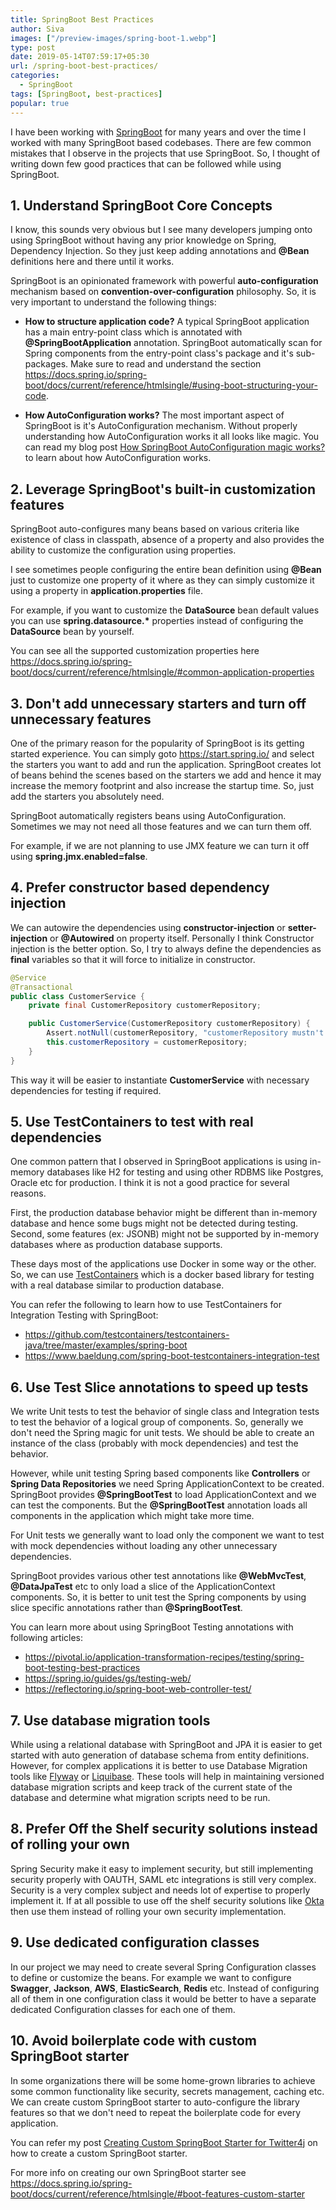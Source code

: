 ```yaml
---
title: SpringBoot Best Practices
author: Siva
images: ["/preview-images/spring-boot-1.webp"]
type: post
date: 2019-05-14T07:59:17+05:30
url: /spring-boot-best-practices/
categories:
  - SpringBoot
tags: [SpringBoot, best-practices]
popular: true
---
```


I have been working with [SpringBoot](https://spring.io/projects/spring-boot) for many years and over the time I worked with many SpringBoot based codebases.
There are few common mistakes that I observe in the projects that use SpringBoot. So, I thought of writing down few good practices that can be followed while using SpringBoot.

<!--more-->


## 1. Understand SpringBoot Core Concepts
I know, this sounds very obvious but I see many developers jumping onto using SpringBoot without having any prior knowledge on Spring, Dependency Injection. So they just keep adding annotations and **@Bean** definitions here and there until it works.

SpringBoot is an opinionated framework with powerful **auto-configuration** mechanism based on **convention-over-configuration** philosophy. 
So, it is very important to understand the following things:

* **How to structure application code?**
A typical SpringBoot application has a main entry-point class which is annotated with **@SpringBootApplication** annotation. SpringBoot automatically scan for Spring components from the entry-point class's package and it's sub-packages.
Make sure to read and understand the section https://docs.spring.io/spring-boot/docs/current/reference/htmlsingle/#using-boot-structuring-your-code.

* **How AutoConfiguration works?** 
The most important aspect of SpringBoot is it's AutoConfiguration mechanism. Without properly understanding how AutoConfiguration works it all looks like magic. You can read my blog post [How SpringBoot AutoConfiguration magic works?](https://sivalabs.in/how-springboot-autoconfiguration-magic/) to learn about how AutoConfiguration works.

## 2. Leverage SpringBoot's built-in customization features
SpringBoot auto-configures many beans based on various criteria like existence of class in classpath, absence of a property and also provides the ability to customize the configuration using properties.

I see sometimes people configuring the entire bean definition using **@Bean** just to customize one property of it where as they can simply customize it using a property in **application.properties** file.

For example, if you want to customize the **DataSource** bean default values you can use **spring.datasource.\*** properties instead of configuring the **DataSource** bean by yourself.

You can see all the supported customization properties here 
https://docs.spring.io/spring-boot/docs/current/reference/htmlsingle/#common-application-properties

## 3. Don't add unnecessary starters and turn off unnecessary features
One of the primary reason for the popularity of SpringBoot is its getting started experience. You can simply goto https://start.spring.io/ and select the starters you want to add and run the application. SpringBoot creates lot of beans behind the scenes based on the starters we add and hence it may increase the memory footprint and also increase the startup time. So, just add the starters you absolutely need.

SpringBoot automatically registers beans using AutoConfiguration. Sometimes we may not need all those features and we can turn them off. 

For example, if we are not planning to use JMX feature we can turn it off using **spring.jmx.enabled=false**.

## 4. Prefer constructor based dependency injection
We can autowire the dependencies using **constructor-injection** or **setter-injection** or **@Autowired** on property itself.
Personally I think Constructor injection is the better option. So, I try to always define the dependencies as **final** variables so that it will force to initialize in constructor.

```java
@Service
@Transactional
public class CustomerService {
    private final CustomerRepository customerRepository;

    public CustomerService(CustomerRepository customerRepository) {
        Assert.notNull(customerRepository, "customerRepository mustn't be null");
        this.customerRepository = customerRepository;
    }
}
```

This way it will be easier to instantiate **CustomerService** with necessary dependencies for testing if required.

## 5. Use TestContainers to test with real dependencies
One common pattern that I observed in SpringBoot applications is using in-memory databases like H2 for testing and using other RDBMS like Postgres, Oracle etc for production. I think it is not a good practice for several reasons. 

First, the production database behavior might be different than in-memory database and hence some bugs might not be detected during testing. Second, some features (ex: JSONB) might not be supported by in-memory databases where as production database supports.

These days most of the applications use Docker in some way or the other. So, we can use [TestContainers](https://www.testcontainers.org/) which is a docker based library for testing with a real database similar to production database.

You can refer the following to learn how to use TestContainers for Integration Testing with SpringBoot:

* https://github.com/testcontainers/testcontainers-java/tree/master/examples/spring-boot
* https://www.baeldung.com/spring-boot-testcontainers-integration-test

## 6. Use Test Slice annotations to speed up tests
We write Unit tests to test the behavior of single class and Integration tests to test the behavior of a logical group of components. So, generally we don't need the Spring magic for unit tests. We should be able to create an instance of the class (probably with mock dependencies) and test the behavior.

However, while unit testing Spring based components like **Controllers** or **Spring Data Repositories** we need Spring ApplicationContext to be created. SpringBoot provides **@SpringBootTest** to load ApplicationContext and we can test the components. But the **@SpringBootTest** annotation loads all components in the application which might take more time. 

For Unit tests we generally want to load only the component we want to test with mock dependencies without loading any other unnecessary dependencies.

SpringBoot provides various other test annotations like **@WebMvcTest**, **@DataJpaTest** etc to only load a slice of the ApplicationContext components. So, it is better to unit test the Spring components by using slice specific annotations rather than **@SpringBootTest**.

You can learn more about using SpringBoot Testing annotations with following articles:

* https://pivotal.io/application-transformation-recipes/testing/spring-boot-testing-best-practices
* https://spring.io/guides/gs/testing-web/
* https://reflectoring.io/spring-boot-web-controller-test/

## 7. Use database migration tools
While using a relational database with SpringBoot and JPA it is easier to get started with auto generation of database schema from entity definitions. However, for complex applications it is better to use Database Migration tools like [Flyway](https://flywaydb.org/) or [Liquibase](https://www.liquibase.org/). These tools will help in maintaining versioned database migration scripts and keep track of the current state of the database and determine what migration scripts need to be run.

## 8. Prefer Off the Shelf security solutions instead of rolling your own
Spring Security make it easy to implement security, but still implementing security properly with OAUTH, SAML etc integrations is still very complex. Security is a very complex subject and needs lot of expertise to properly implement it. If at all possible to use off the shelf security solutions like [Okta](https://www.okta.com/) then use them instead of rolling your own security implementation.

## 9. Use dedicated configuration classes
In our project we may need to create several Spring Configuration classes to define or customize the beans. For example we want to configure **Swagger**, **Jackson**, **AWS**, **ElasticSearch**, **Redis** etc. Instead of configuring all of them in one configuration class it would be better to have a separate dedicated Configuration classes for each one of them.

## 10. Avoid boilerplate code with custom SpringBoot starter
In some organizations there will be some home-grown libraries to achieve some common functionality like security, secrets management, caching etc. We can create custom SpringBoot starter to auto-configure the library features so that we don't need to repeat the boilerplate code for every application. 

You can refer my post [Creating Custom SpringBoot Starter for Twitter4j](https://sivalabs.in/creating-custom-springboot-starter-for/) on how to create a custom SpringBoot starter.

For more info on creating our own SpringBoot starter see https://docs.spring.io/spring-boot/docs/current/reference/htmlsingle/#boot-features-custom-starter


